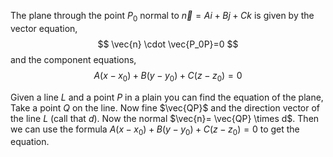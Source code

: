 The plane through the point $P_0$ normal to $\vec{n} = Ai+Bj+Ck$ is given by the vector equation,
$$
\vec{n} \cdot \vec{P_0P}=0
$$
and the component equations,
$$
A(x-x_0)+B(y-y_0)+C(z-z_0)=0
$$

Given a line $L$ and a point $P$ in a plain you can find the equation of the plane, 
Take a point $Q$ on the line. Now fine $\vec{QP}$ and the direction vector of the line $L$ (call that $d$). Now the normal $\vec{n}= \vec{QP} \times d$. Then we can use the formula $A(x-x_0)+B(y-y_0)+C(z-z_0)=0$ to get the equation. 